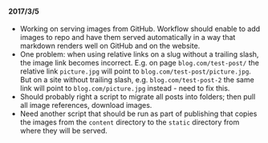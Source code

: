 #### 2017/3/5

- Working on serving images from GitHub. Workflow should enable to add images to repo and have them served automatically in a way that markdown renders well on GitHub and on the website.
- One problem: when using relative links on a slug without a trailing slash, the image link becomes incorrect. E.g. on page `blog.com/test-post/` the relative link `picture.jpg` will point to `blog.com/test-post/picture.jpg`. But on a site without trailing slash, e.g. `blog.com/test-post-2` the same link will point to `blog.com/picture.jpg` instead - need to fix this.
- Should probably right a script to migrate all posts into folders; then pull all image references, download images.
- Need another script that should be run as part of publishing that copies the images from the `content` directory to the `static` directory from where they will be served.